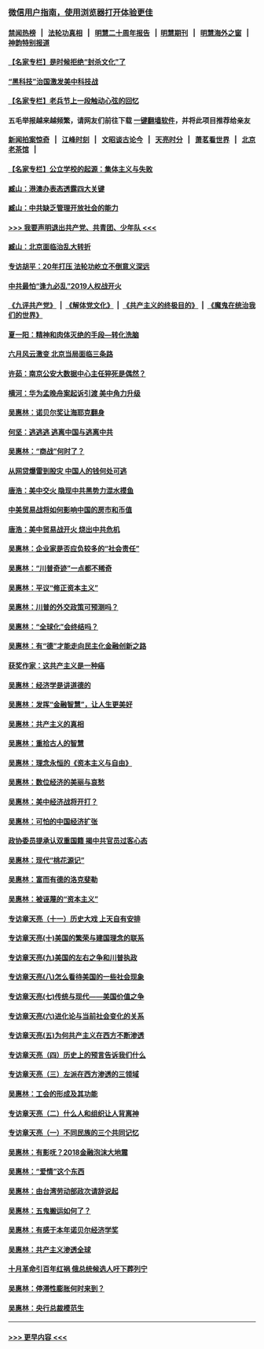 ### [微信用户指南，使用浏览器打开体验更佳](https://github.com/gfw-breaker/banned-news1/blob/master/indexes/wechat-guide.md?t=0)
#### [禁闻热榜](热点新闻.md?t=0)  &nbsp;&nbsp;|&nbsp;&nbsp; [法轮功真相](https://github.com/gfw-breaker/truth/blob/master/README.md?t=0) &nbsp;&nbsp;|&nbsp;&nbsp; [明慧二十周年报告](https://github.com/gfw-breaker/mh-reports/blob/master/README.md?t=0) &nbsp;&nbsp;|&nbsp;&nbsp;[明慧期刊](https://github.com/gfw-breaker/mh-qikan) &nbsp;&nbsp;|&nbsp;&nbsp; [明慧海外之窗](https://github.com/gfw-breaker/mh-news/blob/master/README.md?t=0) &nbsp;&nbsp;|&nbsp;&nbsp; [神韵特别报道](https://github.com/gfw-breaker/mh-news/blob/master/shenyun.md?t=0)
#### [【名家专栏】是时候拒绝“封杀文化”了](../pages/nsc423/n11814093.md?t=02100455) 
#### [“黑科技”治国激发美中科技战](../pages/nsc423/n11638056.md?t=02100455) 
#### [【名家专栏】老兵节上一段触动心弦的回忆](../pages/nsc423/n11646016.md?t=02100455) 
#### 五毛举报越来越频繁，请网友们前往下载 [一键翻墙软件](https://github.com/gfw-breaker/ssr-accounts)，并将此项目推荐给亲友
#### [新闻拍案惊奇](https://github.com/gfw-breaker/banned-news1/blob/master/pages/link4.md) &nbsp;&nbsp;|&nbsp;&nbsp; [江峰时刻](https://github.com/gfw-breaker/banned-news1/blob/master/pages/link4.md) &nbsp;&nbsp;|&nbsp;&nbsp; [文昭谈古论今](https://github.com/gfw-breaker/banned-news1/blob/master/pages/link4.md) &nbsp;&nbsp;|&nbsp;&nbsp; [天亮时分](https://github.com/gfw-breaker/banned-news1/blob/master/pages/link4.md) &nbsp;&nbsp;|&nbsp;&nbsp; [萧茗看世界](https://github.com/gfw-breaker/banned-news1/blob/master/pages/link4.md) &nbsp;&nbsp;|&nbsp;&nbsp; [北京老茶馆](https://github.com/gfw-breaker/banned-news1/blob/master/pages/link4.md) &nbsp;&nbsp;|&nbsp;&nbsp; 
#### [【名家专栏】公立学校的起源：集体主义与失败](../pages/nsc423/n11601833.md?t=02100455) 
#### [臧山：港澳办表态透露四大关键](../pages/nsc423/n11421628.md?t=02100455) 
#### [臧山：中共缺乏管理开放社会的能力](../pages/nsc423/n11407457.md?t=02100455) 
#### [>>> 我要声明退出共产党、共青团、少年队 <<<](https://github.com/begood0513/goodnews/blob/master/quit/letter.md) 
#### [臧山：北京面临治乱大转折](../pages/nsc423/n11406895.md?t=02100455) 
#### [专访胡平：20年打压 法轮功屹立不倒意义深远](../pages/nsc423/n11398800.md?t=02100455) 
#### [中共最怕“逢九必乱”2019人权战开火](../pages/nsc423/n11385248.md?t=02100455) 
#### [《九评共产党》](https://github.com/begood0513/9ping.md/blob/master/README.md) &nbsp;|&nbsp; [《解体党文化》](../../../../jtdwh.md/blob/master/README.md)  &nbsp;|&nbsp; [《共产主义的终极目的》](../../../../gczydzjmd.md/blob/master/README.md) &nbsp;|&nbsp; [《魔鬼在统治我们的世界》](../../../../mgztzwmdsj.md/blob/master/README.md) 
#### [夏一阳：精神和肉体灭绝的手段—转化洗脑](../pages/nsc423/n11368250.md?t=02100455) 
#### [六月风云激变 北京当局面临三条路](../pages/nsc423/n11313668.md?t=02100455) 
#### [许茹：南京公安大数据中心主任猝死是偶然？](../pages/nsc423/n11064744.md?t=02100455) 
#### [横河：华为孟晚舟案起诉引渡 美中角力升级](../pages/nsc423/n11027230.md?t=02100455) 
#### [吴惠林：诺贝尔奖让海耶克翻身](../pages/nsc423/n10890049.md?t=02100455) 
#### [何坚：逃逃逃 逃离中国与逃离中共](../pages/nsc423/n10592891.md?t=02100455) 
#### [吴惠林：“商战”何时了？](../pages/nsc423/n10573558.md?t=02100455) 
#### [从网贷爆雷到股灾 中国人的钱何处可逃](../pages/nsc423/n10572800.md?t=02100455) 
#### [唐浩：美中交火 隐现中共黑势力混水摸鱼](../pages/nsc423/n10544040.md?t=02100455) 
#### [中美贸易战将如何影响中国的房市和币值](../pages/nsc423/n10543697.md?t=02100455) 
#### [唐浩：美中贸易战开火 烧出中共危机](../pages/nsc423/n10540126.md?t=02100455) 
#### [吴惠林：企业家是否应负较多的“社会责任”](../pages/nsc423/n10535022.md?t=02100455) 
#### [吴惠林：“川普奇迹”一点都不稀奇](../pages/nsc423/n10512808.md?t=02100455) 
#### [吴惠林：平议“修正资本主义”](../pages/nsc423/n10495724.md?t=02100455) 
#### [吴惠林：川普的外交政策可预测吗？](../pages/nsc423/n10462387.md?t=02100455) 
#### [吴惠林：“全球化”会终结吗？](../pages/nsc423/n10452838.md?t=02100455) 
#### [吴惠林：有“德”才能走向民主化金融创新之路](../pages/nsc423/n10432292.md?t=02100455) 
#### [获奖作家：这共产主义是一种癌](../pages/nsc423/n10431541.md?t=02100455) 
#### [吴惠林：经济学是讲道德的](../pages/nsc423/n10398014.md?t=02100455) 
#### [吴惠林：发挥“金融智慧”，让人生更美好](../pages/nsc423/n10375019.md?t=02100455) 
#### [吴惠林：共产主义的真相](../pages/nsc423/n10351394.md?t=02100455) 
#### [吴惠林：重拾古人的智慧](../pages/nsc423/n10337691.md?t=02100455) 
#### [吴惠林：理念永恒的《资本主义与自由》](../pages/nsc423/n10316274.md?t=02100455) 
#### [吴惠林：数位经济的美丽与哀愁](../pages/nsc423/n10292946.md?t=02100455) 
#### [吴惠林：美中经济战将开打？](../pages/nsc423/n10258825.md?t=02100455) 
#### [吴惠林：可怕的中国经济扩张](../pages/nsc423/n10219147.md?t=02100455) 
#### [政协委员提承认双重国籍 揭中共官员过客心态](../pages/nsc423/n10208809.md?t=02100455) 
#### [吴惠林：现代“桃花源记”](../pages/nsc423/n10185234.md?t=02100455) 
#### [吴惠林：富而有德的洛克斐勒](../pages/nsc423/n10142264.md?t=02100455) 
#### [吴惠林：被诬蔑的“资本主义”](../pages/nsc423/n10124816.md?t=02100455) 
#### [专访章天亮（十一）历史大戏 上天自有安排](../pages/nsc423/n10094905.md?t=02100455) 
#### [专访章天亮(十)美国的繁荣与建国理念的联系](../pages/nsc423/n10094899.md?t=02100455) 
#### [专访章天亮(九)美国的左右之争和川普执政](../pages/nsc423/n10094889.md?t=02100455) 
#### [专访章天亮(八)怎么看待美国的一些社会现象](../pages/nsc423/n10094857.md?t=02100455) 
#### [专访章天亮(七)传统与现代——美国价值之争](../pages/nsc423/n10093140.md?t=02100455) 
#### [专访章天亮(六)进化论与当前社会变化的关系](../pages/nsc423/n10092036.md?t=02100455) 
#### [专访章天亮(五)为何共产主义在西方不断渗透](../pages/nsc423/n10083620.md?t=02100455) 
#### [专访章天亮（四）历史上的预言告诉我们什么](../pages/nsc423/n10083606.md?t=02100455) 
#### [专访章天亮（三）左派在西方渗透的三领域](../pages/nsc423/n10081115.md?t=02100455) 
#### [吴惠林：工会的形成及其功能](../pages/nsc423/n10080633.md?t=02100455) 
#### [专访章天亮（二）什么人和组织让人背离神](../pages/nsc423/n10076637.md?t=02100455) 
#### [专访章天亮（一）不同民族的三个共同记忆](../pages/nsc423/n10074188.md?t=02100455) 
#### [吴惠林：有影呒？2018金融泡沫大地震](../pages/nsc423/n10040534.md?t=02100455) 
#### [吴惠林：“爱情”这个东西](../pages/nsc423/n10019423.md?t=02100455) 
#### [吴惠林：由台湾劳动部政次请辞说起](../pages/nsc423/n9979679.md?t=02100455) 
#### [吴惠林：五鬼搬运如何了？](../pages/nsc423/n9925338.md?t=02100455) 
#### [吴惠林：有感于本年诺贝尔经济学奖](../pages/nsc423/n9871883.md?t=02100455) 
#### [吴惠林：共产主义渗透全球](../pages/nsc423/n9812748.md?t=02100455) 
#### [十月革命引百年红祸 俄总统候选人吁下葬列宁](../pages/nsc423/n9810182.md?t=02100455) 
#### [吴惠林：停滞性膨胀何时来到？](../pages/nsc423/n9764136.md?t=02100455) 
#### [吴惠林：央行总裁模范生](../pages/nsc423/n9728134.md?t=02100455) 

----
#### [ >>> 更早内容 <<< ](../indexes/nsc423-earlier.md)
